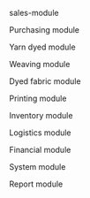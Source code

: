 sales-module

Purchasing module

Yarn dyed module

Weaving module

Dyed fabric module

Printing module

Inventory module

Logistics module

Financial module

System module

Report module